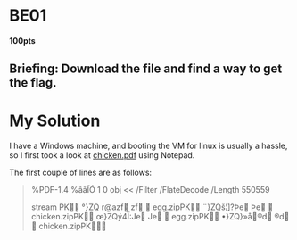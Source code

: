 # BE01
#### 100pts
## Briefing: Download the file and find a way to get the flag.

# My Solution

I have a Windows machine, and booting the VM for linux is usually a hassle, so I first took a look at [chicken.pdf](https://github.com/theamandawang/NCS-2021-Writeup/blob/main/BE01/chicken.pdf) using Notepad.

The first couple of lines are as follows:
>%PDF-1.4
>%âãÏÓ
>1 0 obj
><<
>/Filter /FlateDecode
>/Length 550559
>>
>stream
>PK
>     °}ZQ r@azf zf    egg.zipPK
>     ¨}ZQš¦]?Þe Þe    chicken.zipPK
>     œ}ZQý4Ï:Je Je    egg.zipPK
>     •}ZQ}»å®d ®d    chicken.zipPK 
